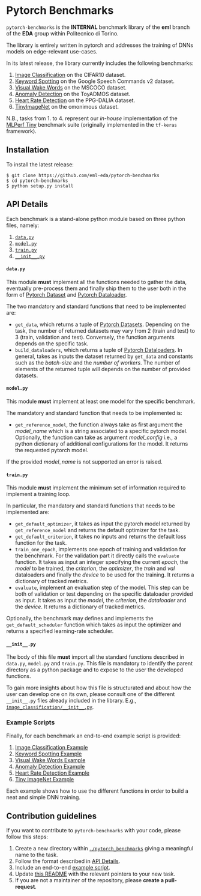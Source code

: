 # Pytorch Benchmarks
`pytorch-benchmarks` is the **INTERNAL** benchmark library of the **eml** branch of the **EDA** group within Politecnico di Torino.

The library is entirely written in pytorch and addresses the training of DNNs models on edge-relevant use-cases.

In its latest release, the library currently includes the following benchmarks:
1. [Image Classification](./pytorch_benchmarks/image_classification/) on the CIFAR10 dataset.
2. [Keyword Spotting](./pytorch_benchmarks/keyword_spotting/) on the Google Speech Commands v2 dataset.
3. [Visual Wake Words](./pytorch_benchmarks/visual_wake_words/) on the MSCOCO dataset.
4. [Anomaly Detection](./pytorch_benchmarks/anomaly_detection/) on the ToyADMOS dataset.
5. [Heart Rate Detection](./pytorch_benchmarks/hr_detection/) on the PPG-DALIA dataset.
6. [TinyImageNet](./pytorch_benchmarks/tiny_imagenet/) on the omonimous dataset.

N.B., tasks from 1. to 4. represent our *in-house* implementation of the [MLPerf Tiny](https://github.com/mlcommons/tiny) benchmark suite (originally implemented in the `tf-keras` framework).

## Installation
To install the latest release:

```
$ git clone https://github.com/eml-eda/pytorch-benchmarks
$ cd pytorch-benchmarks
$ python setup.py install
```

## API Details
Each benchmark is a stand-alone python module based on three python files, namely:
1. [`data.py`](#datapy)
2. [`model.py`](#modelpy)
3. [`train.py`](#trainpy)
4. [`__init__.py`](#__init__py)

#### **`data.py`**
This module **must** implement all the functions needed to gather the data, eventually pre-process them and finally ship them to the user both in the form of [Pytorch Dataset](https://pytorch.org/docs/stable/data.html#torch.utils.data.Dataset) and [Pytorch Dataloader](https://pytorch.org/docs/stable/data.html#torch.utils.data.DataLoader).

The two mandatory and standard functions that need to be implemented are:
- `get_data`, which returns a tuple of [Pytorch Datasets](https://pytorch.org/docs/stable/data.html#torch.utils.data.Dataset). Depending on the task, the number of returned datasets may vary from 2 (train and test) to 3 (train, validation and test). Conversely, the function arguments depends on the specific task.
- `build_dataloaders`, which returns a tuple of [Pytorch Dataloaders](https://pytorch.org/docs/stable/data.html#torch.utils.data.DataLoader). In general, takes as inputs the dataset returned by `get_data` and constants such as the *batch-size* and the *number of workers*. The number of elements of the returned tuple will depends on the number of provided datasets.

#### **`model.py`**
This module **must** implement at least one model for the specific benchmark.

The mandatory and standard function that needs to be implemented is:
- `get_reference_model`, the function always take as first argument the *model_name* which is a string associated to a specific pytorch model. Optionally, the function can take as argument *model_config* i.e., a python dictionary of additional configurations for the model. It returns the requested pytorch model.

If the provided *model_name* is not supported an error is raised.

#### **`train.py`**
This module **must** implement the minimum set of information required to implement a training loop.

In particular, the mandatory and standard functions that needs to be implemented are:
- `get_default_optimizer`, it takes as input the pytorch model returned by `get_reference_model` and returns the default optimizer for the task. 
- `get_default_criterion`, it takes no inputs and returns the default loss function for the task.
- `train_one_epoch`, implements one epoch of training and validation for the benchmark. For the validation part it directly calls the `evaluate` function. It takes as input an integer specifying the current *epoch*, the *model* to be trained, the *criterion*, the *optimizer*, the *train* and *val* dataloaders and finally the *device* to be used for the training. It returns a dictionary of tracked metrics.
- `evaluate`, implement an evaluation step of the model. This step can be both of validation or test depending on the specific dataloader provided as input. It takes as input the *model*, the *criterion*, the *dataloader* and the *device*. It returns a dictionary of tracked metrics.

Optionally, the benchmark may defines and implements the `get_default_scheduler` function which takes as input the optimizer and returns a specified learning-rate scheduler.

#### **`__init__.py`**
The body of this file **must** import all the standard functions described in `data.py`, `model.py` and `train.py`.
This file is mandatory to identify the parent directory as a python package and to expose to the user the developed functions.

To gain more insights about how this file is structurated and about how the user can develop one on its own, please consult one of the different `__init__.py` files already included in the library. E.g., [`image_classification/__init__.py`](./pytorch_benchmarks/image_classification/__init__.py).

### Example Scripts
Finally, for each benchmark an end-to-end example script is provided:
1. [Image Classification Example](image_classification_example.py)
2. [Keyword Spotting Example](keyword_spotting_example.py)
3. [Visual Wake Words Example](visual_wake_words_example.py)
4. [Anomaly Detection Example](anomaly_detection_example.py)
5. [Heart Rate Detection Example](hr_detection_example.py)
6. [Tiny ImageNet Example](tiny_imagenet_example.py)

Each example shows how to use the different functions in order to build a neat and simple DNN training.

## Contribution guidelines
If you want to contribute to `pytorch-benchmarks` with your code, please follow this steps:
1. Create a new directory within [`./pytorch_benchmarks`](./pytorch_benchmarks/) giving a meaningful name to the task.
2. Follow the format described in [API Details](#api-details).
3. Include an end-to-end [example script](#example-scripts).
4. Update [this README](README.md) with the relevant pointers to your new task.
5. If you are not a maintainer of the repository, please **create a pull-request**.
